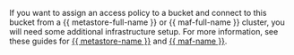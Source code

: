 If you want to assign an access policy to a bucket and connect to this bucket from a {{ metastore-full-name }} or {{ maf-full-name }} cluster, you will need some additional infrastructure setup. For more information, see these guides for [{{ metastore-name }}](../../metadata-hub/operations/metastore/s3-policy-connect.md) and [{{ maf-name }}](../../managed-airflow/operations/s3-policy-connect.md).
